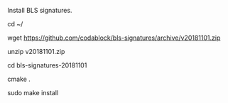 Install BLS signatures.

cd ~/

wget https://github.com/codablock/bls-signatures/archive/v20181101.zip

unzip v20181101.zip

cd bls-signatures-20181101

cmake .

sudo make install

